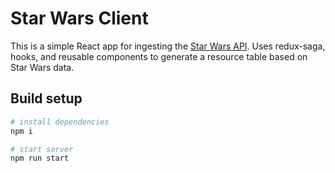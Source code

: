 # Star Wars Client

This is a simple React app for ingesting the [Star Wars API](https://swapi.co/). Uses redux-saga, hooks, and reusable components to generate a resource table based on Star Wars data. 

## Build setup

```bash
# install dependencies
npm i

# start server
npm run start

```


